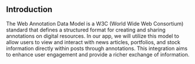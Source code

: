## Introduction

The Web Annotation Data Model is a W3C (World Wide Web Consortium) standard that defines a structured format for creating and sharing annotations on digital resources. In our app, we will utilize this model to allow users to view and interact with news articles, portfolios, and stock information directly within posts through annotations. This integration aims to enhance user engagement and provide a richer exchange of information.